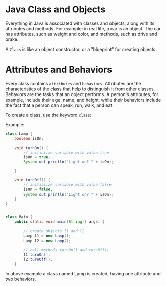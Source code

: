 # Java Class and Objects

Everything in Java is associated with classes and objects, along with its attributes and methods. For example: in real life, a car is an object. The car has attributes, such as weight and color, and methods, such as drive and brake.

A ```Class``` is like an object constructor, or a "blueprint" for creating objects.

# Attributes and Behaviors

Every class contains ```attributes``` and ```behaviors```. Attributes are the characteristics of the class that help to distinguish it from other classes. Behaviors are the tasks that an object performs. A person's attributes, for example, include their age, name, and height, while their behaviors include the fact that a person can speak, run, walk, and eat.

To create a class, use the keyword ```class```:

Example:

```java
class Lamp {
    boolean isOn;

    void turnOn() {
        // initialize variable with value true
        isOn = true;
        System.out.println("Light on? " + isOn);

    }

    void turnOff() {
        // initialize variable with value false
        isOn = false;
        System.out.println("Light on? " + isOn);
    }
}


class Main {
    public static void main(String[] args) {
  
        // create objects l1 and l2
        Lamp l1 = new Lamp();
        Lamp l2 = new Lamp();
  
        // call methods turnOn() and turnOff()
        l1.turnOn();
        l2.turnOff();
    }
 ```

In above example a class named Lamp is created, having one attribute and two behaviors.
